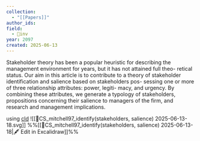 ```yaml
---
collection:
  - "[[Papers]]"
author_ids:
field:
  - 🐢inv
year: 2097
created: 2025-06-13
---
```


Stakeholder theory has been a popular heuristic for describing the management environment for years, but it has not attained full theo- retical status. Our aim in this article is to contribute to a theory of stakeholder identification and salience based on stakeholders pos- sessing one or more of three relationship attributes: power, legiti- macy, and urgency. By combining these attributes, we generate a typology of stakeholders, propositions concerning their salience to managers of the firm, and research and management implications.

using [cld](https://claude.ai/chat/05910f0d-400c-4562-b377-21652790bc3e)
![[📜CS_mitchell97_identify(stakeholders, salience) 2025-06-13-18.svg]]
%%[[📜CS_mitchell97_identify(stakeholders, salience) 2025-06-13-18|🖋 Edit in Excalidraw]]%%